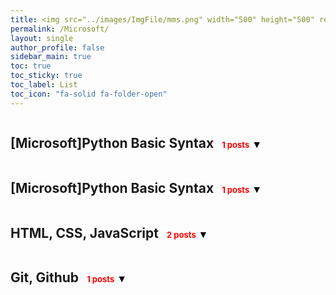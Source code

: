 ```yaml
---
title: <img src="../images/ImgFile/mms.png" width="500" height="500" referrerpolicy="no-referrer" alt="s1">
permalink: /Microsoft/
layout: single
author_profile: false
sidebar_main: true
toc: true
toc_sticky: true
toc_label: List
toc_icon: "fa-solid fa-folder-open"
---
```


<!-- CSS -->
<style>
  .archive__item {
    display: none; /* 처음에는 article을 숨긴다. */
    margin-bottom: 5px;
  }
  .list__item.open .archive__item {
    display: block; /* list__item에 open 클래스가 있을 때 article을 보이게 한다. */
  }

  .list__item h2 {
    display: inline-block;
    margin-right: 10px;
  }
  .toggle {
    background: none;
    border: none;
    padding: 0;
    margin: 0;
    cursor: pointer;
    font-size: 16px;
  }
  .toggle::before {
    content: "\25BC";
    display: inline-block;
    margin-right: 5px;
  }
  .list__item.open .toggle::before {
    content: "\25B2";
  }
  .archive__item {
    clear: both;
    display: block;
    margin: 0;
    padding: 0;
  }
</style>
<!-- HTML -->
<style>
  .archive__item {
    display: none; /* 처음에는 article을 숨긴다. */
  }
  .list__item.open .archive__item {
    display: block; /* list__item에 open 클래스가 있을 때 article을 보이게 한다. */
  }
  .list__item h2 {
    display: inline-block;
    margin-right: 10px;
  }
  .toggle {
    background: none;
    border: none;
    padding: 0;
    margin: 0;
    cursor: pointer;
    font-size: 16px;
  }
  .toggle::before {
    content: "\25BC";
    display: inline-block;
    margin-right: 5px;
  }
  .list__item.open .toggle::before {
    content: "\25B2";
  }
</style>

<!-- HTML -->

<div class="list__item">
  <h2 id="[Microsoft]Python Basic Syntax">[Microsoft]Python Basic Syntax</h2><b><span style="color:red"><font size=2> 1 posts</font></span></b>
  <button class="toggle"></button>
  <article class="archive__item" itemscope="" itemtype="https://schema.org/CreativeWork">
    <h2 class="archive__item-title no_toc" itemprop="headline">
      <span><a href="/Python-A-to-Z-(1)/" rel="permalink">Python A to Z (1)</a></span>
    </h2>
    <p class="page__meta">
      <span class="page__meta-date">
        <i class="far fa-calendar-alt" aria-hidden="true"></i>
        <time datetime="2023/02/11T00:00:00+09:00">2023/04/10</time>
      </span>
    </p>
  </article>
</div>

<div class="list__item">
  <h2 id="[Microsoft]Python Basic Syntax">[Microsoft]Python Basic Syntax</h2><b><span style="color:red"><font size=2> 1 posts</font></span></b>
  <button class="toggle"></button>
  <article class="archive__item" itemscope="" itemtype="https://schema.org/CreativeWork">
    <span>
      <h2 class="archive__item-title no_toc" itemprop="headline">
        <a href="/Python-A-to-Z-(1)/" rel="permalink">Python A to Z (1)</a>
      </h2>
    </span>
    <p class="page__meta">
      <span class="page__meta-date">
        <i class="far fa-calendar-alt" aria-hidden="true"></i>
        <time datetime="2023/02/11T00:00:00+09:00">2023/04/10</time>
      </span>
    </p>
  </article>
</div>





<div class="list__item">
  <h2 id="HTML, CSS">HTML, CSS, JavaScript</h2><b><span style="color:red"><font size=2> 2 posts</font></span></b>
  <button class="toggle"></button>
  <article class="archive__item" itemscope="" itemtype="https://schema.org/CreativeWork">
    <h2 class="archive__item-title no_toc" itemprop="headline">
      <a href="/pythonnote-(copy)/" rel="permalink">(복습용) python note</a>
    </h2>
    <p class="page__meta">
      <span class="page__meta-date">
        <i class="far fa-calendar-alt" aria-hidden="true"></i>
        <time datetime="2023-02-11T00:00:00+09:00">2023-02-11</time>
      </span>
    </p>
  </article>
</div>




<div class="list__item">
  <h2 id="MS-AI-School">Git, Github</h2><b><span style="color:red"><font size=2> 1 posts</font></span></b>
  <button class="toggle"></button>
  <article class="archive__item" itemscope="" itemtype="https://schema.org/CreativeWork">
    <h2 class="archive__item-title no_toc" itemprop="headline">
      <a href="/pythonnote-(copy)/" rel="permalink">(복습용) python note</a>
    </h2>
    <p class="page__meta">
      <span class="page__meta-date">
        <i class="far fa-calendar-alt" aria-hidden="true"></i>
        <time datetime="2023-02-11T00:00:00+09:00">2023-02-11</time>
      </span>
    </p>
  </article>
  <article class="archive__item" itemscope="" itemtype="https://schema.org/CreativeWork">
    <h2 class="archive__item-title no_toc" itemprop="headline">
      <a href="/pythonnote/" rel="permalink">python note</a>
    </h2>
    <p class="page__meta">
      <span class="page__meta-date">
        <i class="far fa-calendar-alt" aria-hidden="true"></i>
        <time datetime="2023-02-11T00:00:00+09:00">2023-02-11</time>
      </span>
    </p>
  </article>
  <article class="archive__item" itemscope="" itemtype="https://schema.org/CreativeWork">
    <h2 class="archive__item-title no_toc" itemprop="headline">
      <a href="/pythonnote/" rel="permalink">python note</a>
    </h2>
    <p class="page__meta">
      <span class="page__meta-date">
        <i class="far fa-calendar-alt" aria-hidden="true"></i>
        <time datetime="2023-02-11T00:00:00+09:00">2023-02-11</time>
      </span>
    </p>
  </article>
</div>




<!-- JavaScript -->
<script>
  const listItems = document.querySelectorAll('.list__item');
  listItems.forEach(function(listItem) {
    const toggleButton = listItem.querySelector('.toggle');
    toggleButton.addEventListener('click', function() {
      listItem.classList.toggle('open');
      if (listItem.classList.contains('open')) {
        toggleButton.textContent = '';
      } else {
        toggleButton.textContent = '';
      }
    });
  });
</script>
